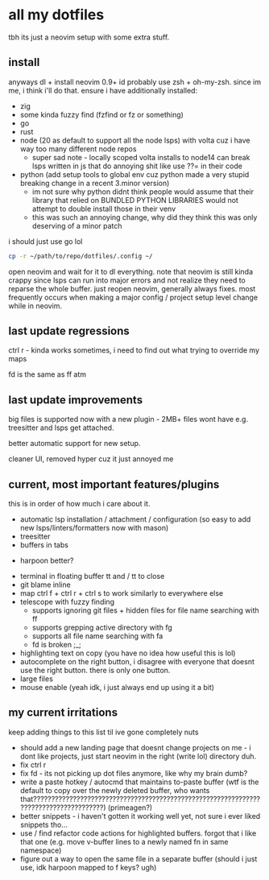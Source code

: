# all my dotfiles

tbh its just a neovim setup with some extra stuff.

## install

anyways dl + install neovim 0.9+
id probably use zsh + oh-my-zsh. since im me, i think i'll do that. ensure i have additionally installed:
* zig
* some kinda fuzzy find (fzfind or fz or something)
* go
* rust
* node (20 as default to support all the node lsps) with volta cuz i have way too many different node repos
  - super sad note - locally scoped volta installs to node14 can break lsps written in js that do annoying shit like use ??= in their code
* python (add setup tools to global env cuz python made a very stupid breaking change in a recent 3.minor version)
  - im not sure why python didnt think people would assume that their library that relied on BUNDLED PYTHON LIBRARIES would not attempt to double install those in their venv
  - this was such an annoying change, why did they think this was only deserving of a minor patch

i should just use go lol

``` sh
cp -r ~/path/to/repo/dotfiles/.config ~/
```

open neovim and wait for it to dl everything. note that neovim is still kinda crappy since lsps can run into major errors and not realize
they need to reparse the whole buffer. just reopen neovim, generally always fixes. most frequently occurs when making a major config / project
setup level change while in neovim.

## last update regressions

ctrl r - kinda works sometimes, i need to find out what trying to override my maps

<leader>fd is the same as <leader>ff atm

## last update improvements

big files is supported now with a new plugin - 2MB+ files wont have e.g. treesitter and lsps get attached.

better automatic support for new setup.

cleaner UI, removed hyper cuz it just annoyed me

## current, most important features/plugins

this is in order of how much i care about it.

* automatic lsp installation / attachment / configuration (so easy to add new lsps/linters/formatters now with mason)
* treesitter
* buffers in tabs
 - harpoon better?
* terminal in floating buffer <leader>tt and <esc> / <leader>tt to close
* git blame inline
* map ctrl f + ctrl r + ctrl s to work similarly to everywhere else
* telescope with fuzzy finding
  - supports ignoring git files + hidden files for file name searching with <leader>ff
  - supports grepping active directory with <leader>fg
  - supports all file name searching with <leader>fa
  - <leader>fd is broken ;_;
* highlighting text on copy (you have no idea how useful this is lol)
* autocomplete on the right button, i disagree with everyone that doesnt use the right button. there is only one button.
* large files
* mouse enable (yeah idk, i just always end up using it a bit)

## my current irritations

keep adding things to this list til ive gone completely nuts

* should add a new landing page that doesnt change projects on me - i dont like projects, just start neovim in the right (write lol) directory duh.
* fix ctrl r
* fix <leader>fd - its not picking up dot files anymore, like why my brain dumb?
* write a paste hotkey / autocmd that maintains to-paste buffer (wtf is the default to copy over the newly deleted buffer, who wants that??????????????????????????????????????????????????????????????????????????????????????) (primeagen?)
* better snippets - i haven't gotten it working well yet, not sure i ever liked snippets tho...
* use / find refactor code actions for highlighted buffers. forgot that i like that one (e.g. move v-buffer lines to a newly named fn in same namespace)
* figure out a way to open the same file in a separate buffer (should i just use, idk harpoon mapped to f keys? ugh)
